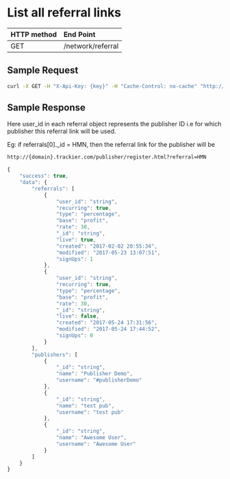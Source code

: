 # List all referral links

| **HTTP method** | End Point |
| :--- | :--- |
| GET | /network/referral |

## **Sample Request**

```bash
curl -X GET -H "X-Api-Key: {key}" -H "Cache-Control: no-cache" "http://api.trackier.com/network/referral"
```

## **Sample Response**

Here user\_id in each referral object represents the publisher ID i.e for which publisher this referral link will be used.

Eg: if referrals\[0\].\_id = HMN, then the referral link for the publisher will be

```bash
http://{domain}.trackier.com/publisher/register.html?referral=HMN
```

```javascript
{
    "success": true,
    "data": {
        "referrals": [
            {
                "user_id": "string",
                "recurring": true,
                "type": "percentage",
                "base": "profit",
                "rate": 30,
                "_id": "string",
                "live": true,
                "created": "2017-02-02 20:55:34",
                "modified": "2017-05-23 13:07:51",
                "signUps": 1
            },
            {
                "user_id": "string",
                "recurring": true,
                "type": "percentage",
                "base": "profit",
                "rate": 30,
                "_id": "string",
                "live": false,
                "created": "2017-05-24 17:31:56",
                "modified": "2017-05-24 17:44:52",
                "signUps": 0
            }
        ],
        "publishers": [
            {
                "_id": "string",
                "name": "Publisher Demo",
                "username": "#publisherDemo"
            },
            {
                "_id": "string",
                "name": "test pub",
                "username": "test pub"
            },
            {
                "_id": "string",
                "name": "Awesome User",
                "username": "Awesome User"
            }
        ]
    }
}
```

